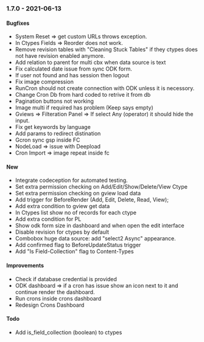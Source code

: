### 1.7.0 - 2021-06-13

#### Bugfixes
- System Reset => get custom URLs throws exception.
- In Ctypes Fields => Reorder does not work.
- Remove revision tables with "Cleaning Stuck Tables" if they ctypes does not have revision enabled anymore.
- Add relation to parent for multi cbx when data source is text
- Fix calculated date issue from sync ODK form.
- If user not found and has session then logout
- Fix image compression
- RunCron should not create connection with ODK unless it is necessory.
- Change Cron Db from hard coded to retrive it from db
- Pagination buttons not working
- Image multi if required has problem (Keep says empty)
- Gviews => Filteration Panel => If select Any (operator) it should hide the input.
- Fix get keywords by language
- Add params to redirect distination
- Gcron sync gsp inside FC
- NodeLoad => issue with Deepload
- Cron Import => image repeat inside fc  

#### New
- Integrate codeception for automated testing.
- Set extra permission checking on Add/Edit/Show/Delete/View Ctype
- Set extra permission checking on gview load data
- Add trigger for BeforeRender (Add, Edit, Delete, Read, View);
- Add extra condition to gview get data
- In Ctypes list show no of records for each ctype
- Add extra condition for PL
- Show odk form size in dashboard and when open the edit interface
- Disable revision for ctypes by default
- Combobox huge data source: add "select2 Async" appearance.
- Add confirmed flag to BeforeUpdateStatus trigger
- Add "Is Field-Collection" flag to Content-Types

#### Improvements
- Check if database credential is provided
- ODK dashboard => if a cron has issue show an icon next to it and continue render the dashboard.
- Run crons inside crons dashboard
- Redesign Crons Dashboard

#### Todo
- Add is_field_collection (boolean) to ctypes